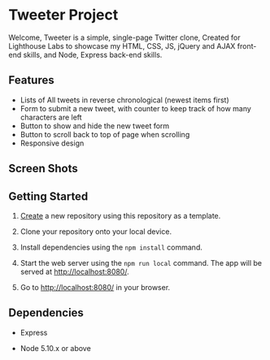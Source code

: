 # Tweeter Project

Welcome,
Tweeter is a simple, single-page Twitter clone, Created for Lighthouse Labs to showcase my HTML, CSS, JS, jQuery and AJAX front-end skills, and Node, Express back-end skills.

## Features

-   Lists of All tweets in reverse chronological (newest items first)
-   Form to submit a new tweet, with counter to keep track of how many characters are left
-   Button to show and hide the new tweet form
-   Button to scroll back to top of page when scrolling
-   Responsive design

## Screen Shots

## Getting Started

1.  [Create](https://docs.github.com/en/repositories/creating-and-managing-repositories/creating-a-repository-from-a-template) a new repository using this repository as a template.

2.  Clone your repository onto your local device.

3.  Install dependencies using the `npm install` command.

4.  Start the web server using the `npm run local` command. The app will be served at <http://localhost:8080/>.

5.  Go to <http://localhost:8080/> in your browser.

## Dependencies

-   Express

-   Node 5.10.x or above
